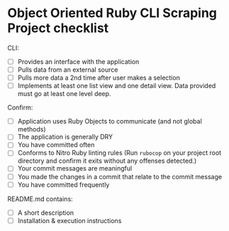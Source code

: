 # Object Oriented Ruby CLI Scraping Project checklist

CLI:
- [ ] Provides an interface with the application
- [ ] Pulls data from an external source
- [ ] Pulls more data a 2nd time after user makes a selection
- [ ] Implements at least one list view and one detail view. Data provided must go at least one level deep.

Confirm:
- [ ] Application uses Ruby Objects to communicate (and not global methods)
- [ ] The application is generally DRY
- [ ] You have committed often
- [ ] Conforms to Nitro Ruby linting rules (Run `rubocop` on your project root directory and confirm it exits without any offenses detected.)
- [ ] Your commit messages are meaningful
- [ ] You made the changes in a commit that relate to the commit message
- [ ] You have committed frequently

README.md contains:
- [ ] A short description
- [ ] Installation & execution instructions